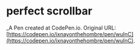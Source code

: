 # perfect scrollbar
 _A Pen created at CodePen.io. Original URL: [https://codepen.io/ixnayonthehombre/pen/wuInC](https://codepen.io/ixnayonthehombre/pen/wuInC).

 